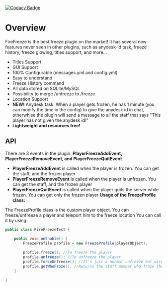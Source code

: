 [![Codacy Badge](https://app.codacy.com/project/badge/Grade/b55c0281d01d4fa889a66ea1aeec2296)](https://www.codacy.com/gh/ImOnlyFire/FireFreeze-3/dashboard?utm_source=github.com&amp;utm_medium=referral&amp;utm_content=ImOnlyFire/FireFreeze-3&amp;utm_campaign=Badge_Grade)

# Overview
FireFreeze is the best freeze plugin on the market! It has several new features never seen in other plugins, such as anydesk-id task, freeze history, freeze glowing, titles support, and more...

*   Titles Support
*   GUI Support
*   100% Configurable (messages.yml and config.yml)
*   Easy to understand
*   Freeze History command
*   All data stored on SQLite/MySQL
*   Possibility to merge /unfreeze to /freeze
*   Location Support
*   **NEW!** Anydesk task. When a player gets frozen, he has 1 minute (you can modify the time in the config) to give the anydesk id in chat, otherwhise the plugin will send a message to all the staff that says "This player has not given the anydesk id!"
*   **Lightweight and resources free!**

## API
There are 3 events in the plugin: **PlayerFreezeAddEvent, PlayerFreezeRemoveEvent, and PlayerFreezeQuitEvent**
*   **PlayerFreezeAddEvent** is called when the player is frozen. You can get the staff, and the frozen player
*   **PlayerFreezeRemoveEvent** is called when the player is unfrozen. You can get the staff, and the frozen player
*   **PlayerFreezeQuitEvent** is called when the player quits the server while frozen. You can get only the frozen player
**Usage of the FreezeProfile class:**

The FreezeProfile class is the custom player object. You can freeze/unfreeze a player and teleport him to the freeze location
You can call it by using:
```java
public class FireFreezeTest {

    public void onEnable() {
        FreezeProfile profile = new FreezeProfile(playerObject);
    
        profile.freeze(); //To freeze the player
        profile.unfreeze(); //To unfreeze the player
        profile.forceUnfreeze(); //It's just a normal unfreeze but with the EntryType set to FORCED
        profile.getWhoFroze(); //Returns the staff member who froze the player
    }

}
```
